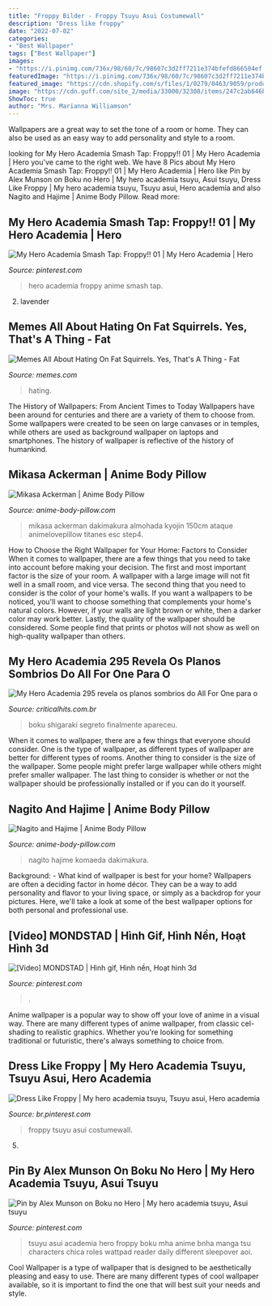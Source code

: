```yaml
---
title: "Froppy Bilder - Froppy Tsuyu Asui Costumewall"
description: "Dress like froppy"
date: "2022-07-02"
categories:
- "Best Wallpaper"
tags: ["Best Wallpaper"]
images:
- "https://i.pinimg.com/736x/98/60/7c/98607c3d2ff7211e374bfefd866504ef.jpg"
featuredImage: "https://i.pinimg.com/736x/98/60/7c/98607c3d2ff7211e374bfefd866504ef.jpg"
featured_image: "https://cdn.shopify.com/s/files/1/0279/0463/9059/products/mikasa-ackerman-body-pillow_1800x1800.jpg?v=1624580965"
image: "https://cdn.guff.com/site_2/media/33000/32308/items/247c2ab646b6891447515190.jpg"
ShowToc: true
author: "Mrs. Marianna Williamson"
---
```



Wallpapers are a great way to set the tone of a room or home. They can also be used as an easy way to add personality and style to a room.

	

		
looking for My Hero Academia Smash Tap: Froppy!! 01 | My Hero Academia | Hero you've came to the right web. We have 8 Pics about My Hero Academia Smash Tap: Froppy!! 01 | My Hero Academia | Hero like Pin by Alex Munson on Boku no Hero | My hero academia tsuyu, Asui tsuyu, Dress Like Froppy | My hero academia tsuyu, Tsuyu asui, Hero academia and also Nagito and Hajime | Anime Body Pillow. Read more:
		
    
## My Hero Academia Smash Tap: Froppy!! 01 | My Hero Academia | Hero

<img loading=lazy src="https://i.pinimg.com/736x/98/60/7c/98607c3d2ff7211e374bfefd866504ef.jpg" onerror="this.onerror=null;this.src='https://tse3.mm.bing.net/th?id=OIP.kWco1z5s3n14EfZFkE0FUQHaMv&amp;pid=15.1';" alt="My Hero Academia Smash Tap: Froppy!! 01 | My Hero Academia | Hero">

_Source: pinterest.com_

>hero academia froppy anime smash tap. 

	

2. lavender 

    
## Memes All About Hating On Fat Squirrels. Yes, That&#039;s A Thing - Fat

<img loading=lazy src="https://cdn.guff.com/site_2/media/33000/32308/items/247c2ab646b6891447515190.jpg" onerror="this.onerror=null;this.src='https://tse4.mm.bing.net/th?id=OIP.lagXunEID3YXa4fizwIkgQHaFj&amp;pid=15.1';" alt="Memes All About Hating On Fat Squirrels. Yes, That&#039;s A Thing - Fat">

_Source: memes.com_

>hating. 

	

The History of Wallpapers: From Ancient Times to Today
Wallpapers have been around for centuries and there are a variety of them to choose from. Some wallpapers were created to be seen on large canvases or in temples, while others are used as background wallpaper on laptops and smartphones. The history of wallpaper is reflective of the history of humankind.

    
## Mikasa Ackerman | Anime Body Pillow

<img loading=lazy src="https://cdn.shopify.com/s/files/1/0279/0463/9059/products/mikasa-ackerman-body-pillow_1800x1800.jpg?v=1624580965" onerror="this.onerror=null;this.src='https://tse1.mm.bing.net/th?id=OIP.eNEoEpdXz8ZhOAcQpTw4jgHaJ3&amp;pid=15.1';" alt="Mikasa Ackerman | Anime Body Pillow">

_Source: anime-body-pillow.com_

>mikasa ackerman dakimakura almohada kyojin 150cm ataque animelovepillow titanes esc step4. 

	

How to Choose the Right Wallpaper for Your Home: Factors to Consider
When it comes to wallpaper, there are a few things that you need to take into account before making your decision. The first and most important factor is the size of your room. A wallpaper with a large image will not fit well in a small room, and vice versa. 
The second thing that you need to consider is the color of your home's walls. If you want a wallpapers to be noticed, you'll want to choose something that complements your home's natural colors. However, if your walls are light brown or white, then a darker color may work better. 
Lastly, the quality of the wallpaper should be considered. Some people find that prints or photos will not show as well on high-quality wallpaper than others.

    
## My Hero Academia 295 Revela Os Planos Sombrios Do All For One Para O

<img loading=lazy src="https://criticalhits.com.br/wp-content/uploads/2020/12/all-for-one-2mha-1113528-1280x0-1.jpeg" onerror="this.onerror=null;this.src='https://tse3.mm.bing.net/th?id=OIP.mPdvaeJfdEFblTs0PpNmAQHaEE&amp;pid=15.1';" alt="My Hero Academia 295 revela os planos sombrios do All For One para o">

_Source: criticalhits.com.br_

>boku shigaraki segreto finalmente apareceu. 

	

When it comes to wallpaper, there are a few things that everyone should consider. One is the type of wallpaper, as different types of wallpaper are better for different types of rooms. Another thing to consider is the size of the wallpaper. Some people might prefer large wallpaper while others might prefer smaller wallpaper. The last thing to consider is whether or not the wallpaper should be professionally installed or if you can do it yourself.

    
## Nagito And Hajime | Anime Body Pillow

<img loading=lazy src="https://cdn.shopify.com/s/files/1/0279/0463/9059/products/nagito-komaeda-cute-body-pillow_1800x1800.jpg?v=1596785100" onerror="this.onerror=null;this.src='https://tse3.mm.bing.net/th?id=OIP.d6RU8PznBWW0KzwrdF-KrQHaJ3&amp;pid=15.1';" alt="Nagito and Hajime | Anime Body Pillow">

_Source: anime-body-pillow.com_

>nagito hajime komaeda dakimakura. 

	

Background: - What kind of wallpaper is best for your home?
Wallpapers are often a deciding factor in home décor. They can be a way to add personality and flavor to your living space, or simply as a backdrop for your pictures. Here, we'll take a look at some of the best wallpaper options for both personal and professional use.

    
## [Video] MONDSTAD | Hình Gif, Hình Nền, Hoạt Hình 3d

<img loading=lazy src="https://i.pinimg.com/736x/00/91/82/009182620be4373447044234b9ae5757.jpg" onerror="this.onerror=null;this.src='https://tse3.mm.bing.net/th?id=OIP.TOlsGWJKTjuNsa5Sg4r6bAHaEK&amp;pid=15.1';" alt="[Video] MONDSTAD | Hình gif, Hình nền, Hoạt hình 3d">

_Source: pinterest.com_

>. 

	

Anime wallpaper is a popular way to show off your love of anime in a visual way. There are many different types of anime wallpaper, from classic cel-shading to realistic graphics. Whether you're looking for something traditional or futuristic, there's always something to choice from.

    
## Dress Like Froppy | My Hero Academia Tsuyu, Tsuyu Asui, Hero Academia

<img loading=lazy src="https://i.pinimg.com/736x/b8/c3/b2/b8c3b25ec2416b67b0b8d18eba237cc2.jpg" onerror="this.onerror=null;this.src='https://tse1.mm.bing.net/th?id=OIP.iEeViYxpK1IwxmO205OSsAAAAA&amp;pid=15.1';" alt="Dress Like Froppy | My hero academia tsuyu, Tsuyu asui, Hero academia">

_Source: br.pinterest.com_

>froppy tsuyu asui costumewall. 

	

5.

    
## Pin By Alex Munson On Boku No Hero | My Hero Academia Tsuyu, Asui Tsuyu

<img loading=lazy src="https://i.pinimg.com/736x/1f/e6/72/1fe6729070a16eacba147d7c577f6483.jpg" onerror="this.onerror=null;this.src='https://tse4.mm.bing.net/th?id=OIP.FaOK-eajyE7Jx-h_CBoaawHaLe&amp;pid=15.1';" alt="Pin by Alex Munson on Boku no Hero | My hero academia tsuyu, Asui tsuyu">

_Source: pinterest.com_

>tsuyu asui academia hero froppy boku mha anime bnha manga tsu characters chica roles wattpad reader daily different sleepover aoi. 

	

Cool Wallpaper is a type of wallpaper that is designed to be aesthetically pleasing and easy to use. There are many different types of cool wallpaper available, so it is important to find the one that will best suit your needs and style.

